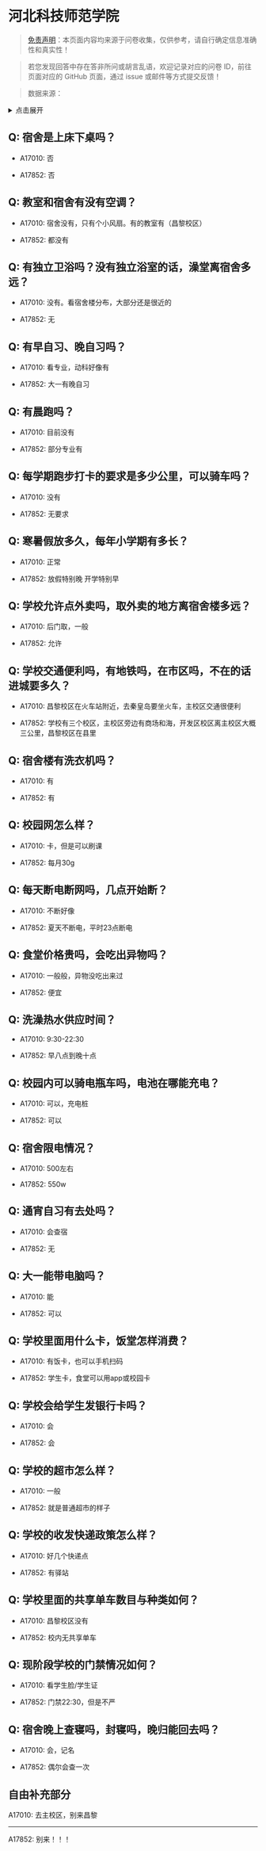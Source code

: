# 河北科技师范学院

> [免责声明](https://colleges.chat/#_3)：本页面内容均来源于问卷收集，仅供参考，请自行确定信息准确性和真实性！

> 若您发现回答中存在答非所问或胡言乱语，欢迎记录对应的问卷 ID，前往页面对应的 GitHub 页面，通过 issue 或邮件等方式提交反馈！

> 数据来源：

<details><summary>点击展开</summary>
<ul>
<li>A17010: 匿名 (2023 年 03 月)</li>
<li>A17852: 匿名 (2023 年 06 月)</li>
</ul>
</details>

## Q: 宿舍是上床下桌吗？

- A17010: 否

- A17852: 否

## Q: 教室和宿舍有没有空调？

- A17010: 宿舍没有，只有个小风扇。有的教室有（昌黎校区）

- A17852: 都没有

## Q: 有独立卫浴吗？没有独立浴室的话，澡堂离宿舍多远？

- A17010: 没有。看宿舍楼分布，大部分还是很近的

- A17852: 无

## Q: 有早自习、晚自习吗？

- A17010: 看专业，动科好像有

- A17852: 大一有晚自习

## Q: 有晨跑吗？

- A17010: 目前没有

- A17852: 部分专业有

## Q: 每学期跑步打卡的要求是多少公里，可以骑车吗？

- A17010: 没有

- A17852: 无要求

## Q: 寒暑假放多久，每年小学期有多长？

- A17010: 正常

- A17852: 放假特别晚 开学特别早

## Q: 学校允许点外卖吗，取外卖的地方离宿舍楼多远？

- A17010: 后门取，一般

- A17852: 允许

## Q: 学校交通便利吗，有地铁吗，在市区吗，不在的话进城要多久？

- A17010: 昌黎校区在火车站附近，去秦皇岛要坐火车，主校区交通很便利

- A17852: 学校有三个校区，主校区旁边有商场和海，开发区校区离主校区大概三公里，昌黎校区在县里

## Q: 宿舍楼有洗衣机吗？

- A17010: 有

- A17852: 有

## Q: 校园网怎么样？

- A17010: 卡，但是可以刷课

- A17852: 每月30g

## Q: 每天断电断网吗，几点开始断？

- A17010: 不断好像

- A17852: 夏天不断电，平时23点断电

## Q: 食堂价格贵吗，会吃出异物吗？

- A17010: 一般般，异物没吃出来过

- A17852: 便宜

## Q: 洗澡热水供应时间？

- A17010: 9:30-22:30

- A17852: 早八点到晚十点

## Q: 校园内可以骑电瓶车吗，电池在哪能充电？

- A17010: 可以，充电桩

- A17852: 可以

## Q: 宿舍限电情况？

- A17010: 500左右

- A17852: 550w

## Q: 通宵自习有去处吗？

- A17010: 会查宿

- A17852: 无

## Q: 大一能带电脑吗？

- A17010: 能

- A17852: 可以

## Q: 学校里面用什么卡，饭堂怎样消费？

- A17010: 有饭卡，也可以手机扫码

- A17852: 学生卡，食堂可以用app或校园卡

## Q: 学校会给学生发银行卡吗？

- A17010: 会

- A17852: 会

## Q: 学校的超市怎么样？

- A17010: 一般

- A17852: 就是普通超市的样子

## Q: 学校的收发快递政策怎么样？

- A17010: 好几个快递点

- A17852: 有驿站

## Q: 学校里面的共享单车数目与种类如何？

- A17010: 昌黎校区没有

- A17852: 校内无共享单车

## Q: 现阶段学校的门禁情况如何？

- A17010: 看学生脸/学生证

- A17852: 门禁22:30，但是不严

## Q: 宿舍晚上查寝吗，封寝吗，晚归能回去吗？

- A17010: 会，记名

- A17852: 偶尔会查一次

## 自由补充部分

A17010: 去主校区，别来昌黎

***

A17852: 别来！！！